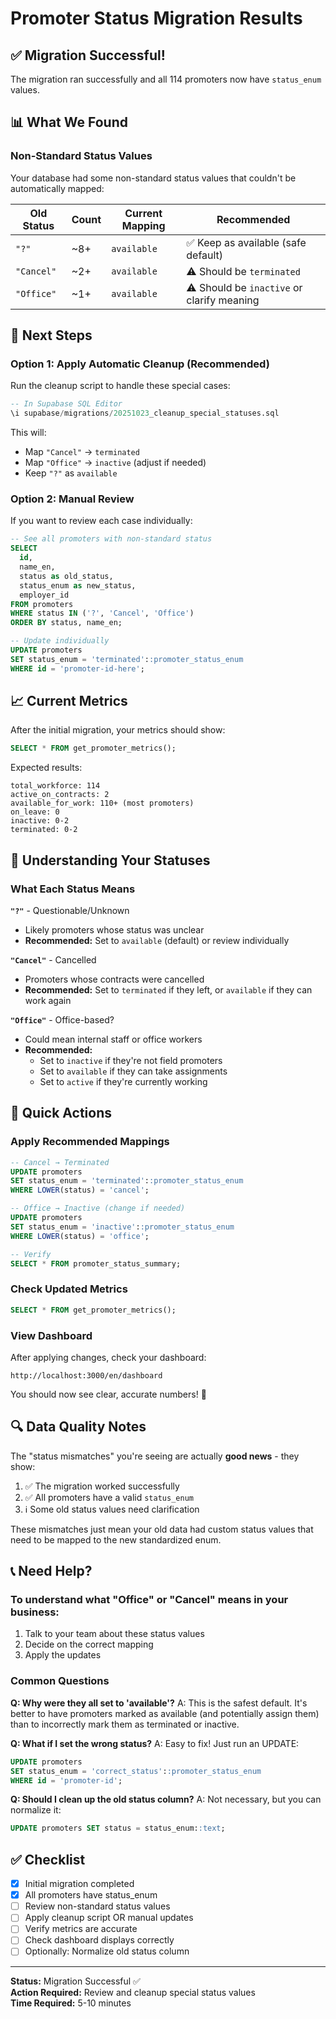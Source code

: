 # Promoter Status Migration Results

## ✅ Migration Successful!

The migration ran successfully and all 114 promoters now have `status_enum` values.

## 📊 What We Found

### Non-Standard Status Values
Your database had some non-standard status values that couldn't be automatically mapped:

| Old Status | Count | Current Mapping | Recommended |
|-----------|-------|-----------------|-------------|
| `"?"` | ~8+ | `available` | ✅ Keep as available (safe default) |
| `"Cancel"` | ~2+ | `available` | ⚠️ Should be `terminated` |
| `"Office"` | ~1+ | `available` | ⚠️ Should be `inactive` or clarify meaning |

## 🔧 Next Steps

### Option 1: Apply Automatic Cleanup (Recommended)
Run the cleanup script to handle these special cases:

```sql
-- In Supabase SQL Editor
\i supabase/migrations/20251023_cleanup_special_statuses.sql
```

This will:
- Map `"Cancel"` → `terminated`
- Map `"Office"` → `inactive` (adjust if needed)
- Keep `"?"` as `available`

### Option 2: Manual Review
If you want to review each case individually:

```sql
-- See all promoters with non-standard status
SELECT 
  id,
  name_en,
  status as old_status,
  status_enum as new_status,
  employer_id
FROM promoters
WHERE status IN ('?', 'Cancel', 'Office')
ORDER BY status, name_en;

-- Update individually
UPDATE promoters 
SET status_enum = 'terminated'::promoter_status_enum 
WHERE id = 'promoter-id-here';
```

## 📈 Current Metrics

After the initial migration, your metrics should show:

```sql
SELECT * FROM get_promoter_metrics();
```

Expected results:
```
total_workforce: 114
active_on_contracts: 2
available_for_work: 110+ (most promoters)
on_leave: 0
inactive: 0-2
terminated: 0-2
```

## 🎯 Understanding Your Statuses

### What Each Status Means

**`"?"`** - Questionable/Unknown
- Likely promoters whose status was unclear
- **Recommended:** Set to `available` (default) or review individually

**`"Cancel"`** - Cancelled
- Promoters whose contracts were cancelled
- **Recommended:** Set to `terminated` if they left, or `available` if they can work again

**`"Office"`** - Office-based?
- Could mean internal staff or office workers
- **Recommended:** 
  - Set to `inactive` if they're not field promoters
  - Set to `available` if they can take assignments
  - Set to `active` if they're currently working

## 🚀 Quick Actions

### Apply Recommended Mappings
```sql
-- Cancel → Terminated
UPDATE promoters
SET status_enum = 'terminated'::promoter_status_enum
WHERE LOWER(status) = 'cancel';

-- Office → Inactive (change if needed)
UPDATE promoters
SET status_enum = 'inactive'::promoter_status_enum
WHERE LOWER(status) = 'office';

-- Verify
SELECT * FROM promoter_status_summary;
```

### Check Updated Metrics
```sql
SELECT * FROM get_promoter_metrics();
```

### View Dashboard
After applying changes, check your dashboard:
```
http://localhost:3000/en/dashboard
```

You should now see clear, accurate numbers! 🎉

## 🔍 Data Quality Notes

The "status mismatches" you're seeing are actually **good news** - they show:
1. ✅ The migration worked successfully
2. ✅ All promoters have a valid `status_enum`
3. ℹ️ Some old status values need clarification

These mismatches just mean your old data had custom status values that need to be mapped to the new standardized enum.

## 📞 Need Help?

### To understand what "Office" or "Cancel" means in your business:
1. Talk to your team about these status values
2. Decide on the correct mapping
3. Apply the updates

### Common Questions

**Q: Why were they all set to 'available'?**
A: This is the safest default. It's better to have promoters marked as available (and potentially assign them) than to incorrectly mark them as terminated or inactive.

**Q: What if I set the wrong status?**
A: Easy to fix! Just run an UPDATE:
```sql
UPDATE promoters 
SET status_enum = 'correct_status'::promoter_status_enum 
WHERE id = 'promoter-id';
```

**Q: Should I clean up the old status column?**
A: Not necessary, but you can normalize it:
```sql
UPDATE promoters SET status = status_enum::text;
```

## ✅ Checklist

- [x] Initial migration completed
- [x] All promoters have status_enum
- [ ] Review non-standard status values
- [ ] Apply cleanup script OR manual updates
- [ ] Verify metrics are accurate
- [ ] Check dashboard displays correctly
- [ ] Optionally: Normalize old status column

---

**Status:** Migration Successful ✅  
**Action Required:** Review and cleanup special status values  
**Time Required:** 5-10 minutes

